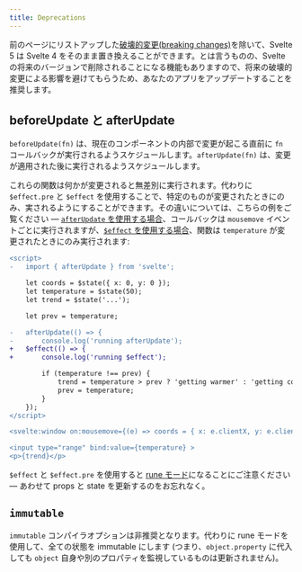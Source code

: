 ```yaml
---
title: Deprecations
---
```


前のページにリストアップした[破壊的変更(breaking changes)](/docs/breaking-changes)を除いて、Svelte 5 は Svelte 4 をそのまま置き換えることができます。とは言うものの、Svelte の将来のバージョンで削除されることになる機能もありますので、将来の破壊的変更による影響を避けてもらうため、あなたのアプリをアップデートすることを推奨します。

## beforeUpdate と afterUpdate <!--beforeupdate-and-afterupdate-->

`beforeUpdate(fn)` は、現在のコンポーネントの内部で変更が起こる直前に `fn` コールバックが実行されるようスケジュールします。`afterUpdate(fn)` は、変更が適用された後に実行されるようスケジュールします。

これらの関数は何かが変更されると無差別に実行されます。代わりに `$effect.pre` と `$effect` を使用することで、特定のものが変更されたときにのみ、実されるようにすることができます。その違いについては、こちらの例をご覧ください — [`afterUpdate` を使用する場合](/#H4sIAAAAAAAAE21STW-DMAz9K140CSpVtJddUmDaj5i0aezAwKBI-VJi6CqU_74AY-WwiyPbz37PdibWCYme8Y-J6Voh4-zFWnZkdLOz40eUhNH3ZnDNHMl944SlstIVCWWNI5ig7gjdq21rQgjQOaMgWUuTSwRGqESCxhjXeijg0VNEphN8czgf4RYthMNlwxEqi66mweEd_HTeARzq9p5KsixL1uyGsA7HCNh1-tWxU5qmByhKmJY6aoz2RmImTZ8mbtBa6H4_10ZAqxUdpHudD0WxkB62fhVtKvewclX2DEmPRDPFtXYKXQL8Hop7kjG08dH_w8REmJ9lcfnpfhadr6vnV6FbcwWjuTKDR2VGLKYUl6n_brEcAbNGCtT0thxj897jLQOc1p5C2yFuPn6LomKu1j1WDL4iAx9rOcTGO3kBYk1uy2lZQchPtoxfSJlWdAJbxskNGD7DD-pLlz59AgAA)、コールバックは `mousemove` イベントごとに実行されますが、[`$effect` を使用する場合](/#H4sIAAAAAAAAE21SwW6EIBD9lSnZRDfZuHvphapN_6JN7cHqaEgQCIxuG8O_F7VUDw0JZOY93gxvmFknJDrG32em6gEZZy_GsAujb7MEbkJJGGKnR9ssmdw1VhgqK1WRRIJGa9s6KODkqCZMZ_jicLvAd9jBn58ij3AwaGsaLe7kx9uBYFG1O5RkWZZsaGQYi1MgHJQWOIAn7DpsKE3PUJQwr3eo0cppiZnUfZrYUSmhevhlRmHadtFBeuzvoSjWYueoVVHs7kgrt46eIemRaJG_13ZAmwDfU8EfGVKxHv3_iAD45VgNy6-7xyrfRsDvQrX6DlrxQY8OBz1hMae4vvhvBqv5mDVSoKLXdQgxegMf1nXTFMqMwfEw46JitlY9Vgw-QwU-1XIMwof2PIQ7uSnn1QKfX00Z_sOgW9EJbBknO6L_8D9aLfICSgIAAA==)、関数は `temperature` が変更されたときにのみ実行されます:

```diff
<script>
-	import { afterUpdate } from 'svelte';

	let coords = $state({ x: 0, y: 0 });
	let temperature = $state(50);
	let trend = $state('...');

	let prev = temperature;

-	afterUpdate(() => {
-		console.log('running afterUpdate');
+	$effect(() => {
+		console.log('running $effect');

		if (temperature !== prev) {
			trend = temperature > prev ? 'getting warmer' : 'getting cooler';
			prev = temperature;
		}
	});
</script>

<svelte:window on:mousemove={(e) => coords = { x: e.clientX, y: e.clientY } } />

<input type="range" bind:value={temperature} >
<p>{trend}</p>
```

`$effect` と `$effect.pre` を使用すると [rune モード](/docs/runes)になることにご注意ください — あわせて props と state を更新するのをお忘れなく。

## `immutable`

`immutable` コンパイラオプションは非推奨となります。代わりに rune モードを使用して、全ての状態を immutable にします (つまり、`object.property` に代入しても `object` 自身や別のプロパティを監視しているものは更新されません)。
